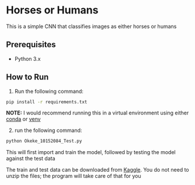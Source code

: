 # Horses or Humans

This is a simple CNN that classifies images as either horses or humans

## Prerequisites

- Python 3.x

## How to Run

1. Run the following command:

```bash
pip install -r requirements.txt
```

**NOTE:** I would recommend running this in a virtual environment using either [conda](https://docs.conda.io/projects/conda/en/latest/user-guide/install/) or [venv](https://packaging.python.org/guides/installing-using-pip-and-virtual-environments/#installing-virtualenv)

2. run the following command:

```bash
python Okeke_10152084_Test.py
```

This will first import and train the model, followed by testing the model against the test data

The train and test data can be downloaded from [Kaggle](https://www.kaggle.com/sanikamal/horses-or-humans-dataset). You do not need to unzip the files; the program will take care of that for you
